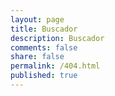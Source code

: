 ```yaml
---
layout: page
title: Buscador
description: Buscador
comments: false
share: false
permalink: /404.html
published: true
---
```




  



<script type="text/javascript">
  var GOOG_FIXURL_LANG = 'en';
  var GOOG_FIXURL_SITE = '{{ site.url }}'
</script>
<script type="text/javascript"
  src="//linkhelp.clients.google.com/tbproxy/lh/wm/fixurl.js">
</script>
